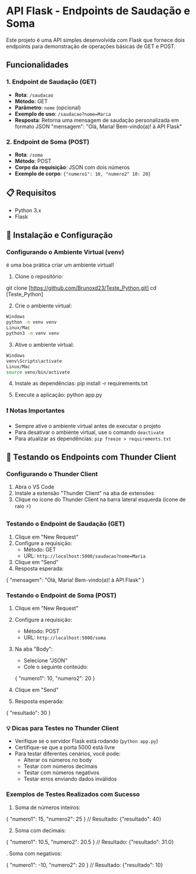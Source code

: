# API Flask - Endpoints de Saudação e Soma

Este projeto é uma API simples desenvolvida com Flask que fornece dois endpoints para demonstração de operações básicas de GET e POST.

## Funcionalidades

### 1. Endpoint de Saudação (GET)
- **Rota**: `/saudacao`
- **Método**: GET
- **Parâmetro**: `nome` (opcional)
- **Exemplo de uso**: `/saudacao?nome=Maria`
- **Resposta**: Retorna uma mensagem de saudação personalizada em formato JSON  "mensagem": "Olá, Maria! Bem-vindo(a)! à API Flask"

### 2. Endpoint de Soma (POST)
- **Rota**: `/soma`
- **Método**: POST
- **Corpo da requisição**: JSON com dois números
- **Exemplo de corpo**: `{"numero1": 10, "numero2" 10: 20}`

## 📋 Requisitos

- Python 3.x
- Flask

## 🔧 Instalação e Configuração

### Configurando o Ambiente Virtual (venv)

é uma boa prática criar um ambiente virtual!

 1. Clone o repositório:

 git clone [https://github.com/Brunoxd23/Teste_Python.git]
 cd [Teste_Python]

 2. Crie o ambiente virtual:

```bash
Windows
python -m venv venv
Linux/Mac
python3 -m venv venv
```

3. Ative o ambiente virtual:

```bash
Windows
venv\Scripts\activate
Linux/Mac
source venv/bin/activate
```
4. Instale as dependências:
pip install -r requirements.txt

5. Execute a aplicação:
python app.py


### ❗ Notas Importantes
- Sempre ative o ambiente virtual antes de executar o projeto
- Para desativar o ambiente virtual, use o comando `deactivate`
- Para atualizar as dependências: `pip freeze > requirements.txt`

## 🧪 Testando os Endpoints com Thunder Client

### Configurando o Thunder Client
1. Abra o VS Code
2. Instale a extensão "Thunder Client" na aba de extensões
3. Clique no ícone do Thunder Client na barra lateral esquerda (ícone de raio ⚡)

### Testando o Endpoint de Saudação (GET)
1. Clique em "New Request"
2. Configure a requisição:
   - Método: GET
   - URL: `http://localhost:5000/saudacao?nome=Maria`
3. Clique em "Send"
4. Resposta esperada:

{
 "mensagem": "Olá, Maria! Bem-vindo(a)! à API Flask"
}


### Testando o Endpoint de Soma (POST)
1. Clique em "New Request"
2. Configure a requisição:
   - Método: POST
   - URL: `http://localhost:5000/soma`
3. Na aba "Body":
   - Selecione "JSON"
   - Cole o seguinte conteúdo:

   {
"numero1": 10,
"numero2": 20
}

4. Clique em "Send"
5. Resposta esperada:


{
"resultado": 30
}

### 💡 Dicas para Testes no Thunder Client
- Verifique se o servidor Flask está rodando (`python app.py`)
- Certifique-se que a porta 5000 está livre
- Para testar diferentes cenários, você pode:
  - Alterar os números no body
  - Testar com números decimais
  - Testar com números negativos
  - Testar erros enviando dados inválidos

### Exemplos de Testes Realizados com Sucesso
1. Soma de números inteiros:

{
"numero1": 15,
"numero2": 25
}
// Resultado: {"resultado": 40}


2. Soma com decimais:

{
"numero1": 10.5,
"numero2": 20.5
}
// Resultado: {"resultado": 31.0}


. Soma com negativos:

{
"numero1": -10,
"numero2": 20
}
// Resultado: {"resultado": 10}
